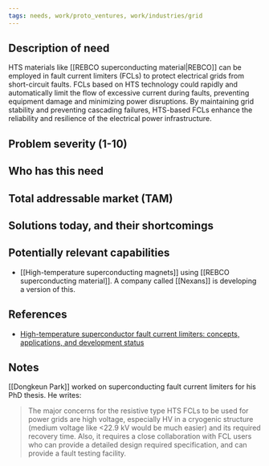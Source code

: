 ```yaml
---
tags: needs, work/proto_ventures, work/industries/grid
---
```

## Description of need
HTS materials like [[REBCO superconducting material|REBCO]] can be employed in fault current limiters (FCLs) to protect electrical grids from short-circuit faults. FCLs based on HTS technology could rapidly and automatically limit the flow of excessive current during faults, preventing equipment damage and minimizing power disruptions. By maintaining grid stability and preventing cascading failures, HTS-based FCLs enhance the reliability and resilience of the electrical power infrastructure.

## Problem severity (1-10)


## Who has this need


## Total addressable market (TAM)


## Solutions today, and their shortcomings


## Potentially relevant capabilities
- [[High-temperature superconducting magnets]] using [[REBCO superconducting material]]. A company called [[Nexans]] is developing a version of this.


## References
- [High-temperature superconductor fault current limiters: concepts, applications, and development status](https://iopscience.iop.org/article/10.1088/0953-2048/20/3/R01)

## Notes
[[Dongkeun Park]] worked on superconducting fault current limiters for his PhD thesis. He writes:
>The major concerns for the resistive type HTS FCLs to be used for power grids are high voltage, especially HV in a cryogenic structure (medium voltage like <22.9 kV would be much easier) and its required recovery time. Also, it requires a close collaboration with FCL users who can provide a detailed design required specification, and can provide a fault testing facility.